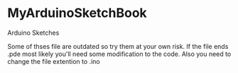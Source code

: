 MyArduinoSketchBook
===================

Arduino Sketches

Some of thses file are outdated so try them at your own risk.
If the file ends .pde most likely you'll need some modification to the code.
Also you need to change the file extention to .ino